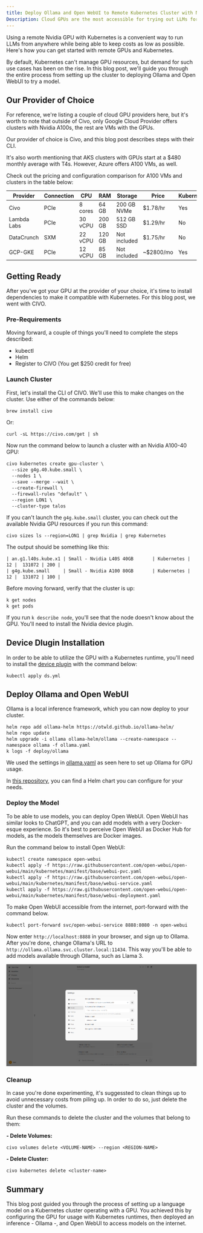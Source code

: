 ```yaml
---
title: Deploy Ollama and Open WebUI to Remote Kubernetes Cluster with Nvidia GPU
Description: Cloud GPUs are the most accessible for trying out LLMs for your specific use case. Here's how you can set up a cluster for usage with a GPU.
---
```


Using a remote Nvidia GPU with Kubernetes is a convenient way to run LLMs from anywhere while being able to keep costs as low as possible. Here's how you can get started with remote GPUs and Kubernetes.

By default, Kubernetes can't manage GPU resources, but demand for such use cases has been on the rise. In this blog post, we'll guide you through the entire process from setting up the cluster to deploying Ollama and Open WebUI to try a model.

## Our Provider of Choice

For reference, we're listing a couple of cloud GPU providers here, but it's worth to note that outside of Civo, only Google Cloud Provider offers clusters with Nvidia A100s, the rest are VMs with the GPUs.

Our provider of choice is Civo, and this blog post describes steps with their CLI.

It's also worth mentioning that AKS clusters with GPUs start at a $480 monthly average with T4s. However, Azure offers A100 VMs, as well.

Check out the pricing and configuration comparison for A100 VMs and clusters in the table below:

| Provider    | Connection | CPU     | RAM    | Storage      | Price    | Kubernetes |
| ----------- | ---------- | ------- | ------ | ------------ | -------- | ---------- |
| Civo        | PCIe       | 8 cores | 64 GB  | 200 GB NVMe  | $1.78/hr | Yes       |
| Lambda Labs | PCIe       | 30 vCPU | 200 GB | 512 GB SSD   | $1.29/hr | No       |
| DataCrunch  | SXM        | 22 vCPU | 120 GB | Not included | $1.75/hr | No       |
| GCP-GKE  | PCIe        | 12 vCPU | 85 GB | Not included | ~$2800/mo | Yes       |

## Getting Ready

After you've got your GPU at the provider of your choice, it's time to install dependencies to make it compatible with Kubernetes. For this blog post, we went with CIVO.

### Pre-Requirements

Moving forward, a couple of things you'll need to complete the steps described:
- kubectl
- Helm
- Register to CIVO (You get $250 credit for free)

### Launch Cluster

First, let's install the CLI of CIVO. We'll use this to make changes on the cluster. Use either of the commands below:

```
brew install civo
```

Or:

```
curl -sL https://civo.com/get | sh
```

Now run the command below to launch a cluster with an Nvidia A100-40 GPU:

```
civo kubernetes create gpu-cluster \
  --size g4g.40.kube.small \
  --nodes 1 \
  --save --merge --wait \
  --create-firewall \
  --firewall-rules "default" \
  --region LON1 \
  --cluster-type talos
```

If you can't launch the `g4g.kube.small` cluster, you can check out the available Nvidia GPU resources if you run this command:

```
civo sizes ls --region=LON1 | grep Nvidia | grep Kubernetes
```

The output should be something like this:

```
| an.g1.l40s.kube.x1 | Small - Nvidia L40S 40GB       | Kubernetes |  12 |  131072 | 200 |
| g4g.kube.small     | Small - Nvidia A100 80GB       | Kubernetes |  12 |  131072 | 100 |
```

Before moving forward, verify that the cluster is up:

```
k get nodes
k get pods
```

If you run `k describe node`, you'll see that the node doesn't know about the GPU. You'll need to install the Nvidia device plugin.

## Device Dlugin Installation
In order to be able to utilize the GPU with a Kubernetes runtime, you'll need to install the [device plugin]() with the command below:

```
kubectl apply ds.yml
```

## Deploy Ollama and Open WebUI

Ollama is a local inference framework, which you can now deploy to your cluster.

```
helm repo add ollama-helm https://otwld.github.io/ollama-helm/
helm repo update
helm upgrade -i ollama ollama-helm/ollama --create-namespace --namespace ollama -f ollama.yaml
k logs -f deploy/ollama
```

We used the settings in [ollama.yaml]() as seen here to set up Ollama for GPU usage.

In [this repository](https://github.com/otwld/ollama-helm), you can find a Helm chart you can configure for your needs.

### Deploy the Model

To be able to use models, you can deploy Open WebUI. Open WebUI has similar looks to ChatGPT, and you can add models with a very Docker-esque experience. So it's best to perceive Open WebUI as Docker Hub for models, as the models themselves are Docker images.

Run the command below to install Open WebUI:

```
kubectl create namespace open-webui
kubectl apply -f https://raw.githubusercontent.com/open-webui/open-webui/main/kubernetes/manifest/base/webui-pvc.yaml
kubectl apply -f https://raw.githubusercontent.com/open-webui/open-webui/main/kubernetes/manifest/base/webui-service.yaml
kubectl apply -f https://raw.githubusercontent.com/open-webui/open-webui/main/kubernetes/manifest/base/webui-deployment.yaml   
```

To make Open WebUI accessible from the internet, port-forward with the command below.

```
kubectl port-forward svc/open-webui-service 8888:8080 -n open-webui
```

Now enter `http://localhost:8888` in your browser, and sign up to Ollama. After you're done, change Ollama's URL to  `http://ollama.ollama.svc.cluster.local:11434`. This way you'll be able to add models available through Ollama, such as Llama 3.

![remote-nvidia-gpu-ollama-Open-WebUI-url-config.png](./public/remote-nvidia-gpu-ollama-Open-WebUI-url-config.png)

### Cleanup

In case you're done experimenting, it's suggessted to clean things up to avoid unnecessary costs from piling up. In order to do so, just delete the cluster and the volumes.

Run these commands to delete the cluster and the volumes that belong to them:

**- Delete Volumes:**

```
civo volumes delete <VOLUME-NAME> --region <REGION-NAME>
```

**- Delete Cluster:**

```
civo kubernetes delete <cluster-name>
```

## Summary

This blog post guided you through the process of setting up a language model on a Kubernetes cluster operating with a GPU. You achieved this by configuring the GPU for usage with Kubernetes runtimes, then deployed an inference - Ollama -, and Open WebUI to access models on the internet.
